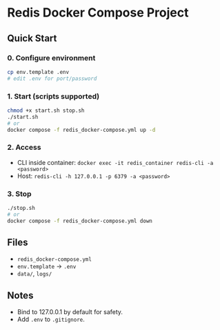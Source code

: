 # Redis Docker Compose Project

## Quick Start

### 0. Configure environment
```bash
cp env.template .env
# edit .env for port/password
```

### 1. Start (scripts supported)
```bash
chmod +x start.sh stop.sh
./start.sh
# or
docker compose -f redis_docker-compose.yml up -d
```

### 2. Access
- CLI inside container: `docker exec -it redis_container redis-cli -a <password>`
- Host: `redis-cli -h 127.0.0.1 -p 6379 -a <password>`

### 3. Stop
```bash
./stop.sh
# or
docker compose -f redis_docker-compose.yml down
```

## Files
- `redis_docker-compose.yml`
- `env.template` -> `.env`
- `data/`, `logs/`

## Notes
- Bind to 127.0.0.1 by default for safety.
- Add `.env` to `.gitignore`.
